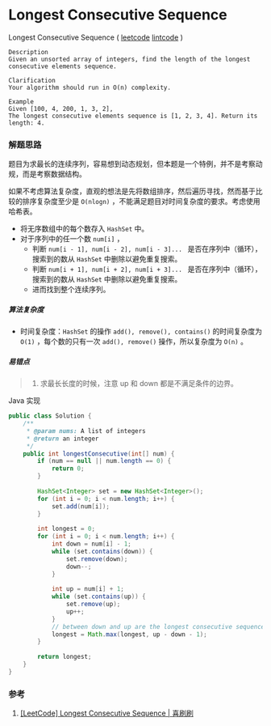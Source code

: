 # Longest Consecutive Sequence

 Longest Consecutive Sequence  ( [leetcode]() [lintcode]() )

```
Description
Given an unsorted array of integers, find the length of the longest consecutive elements sequence.

Clarification
Your algorithm should run in O(n) complexity.

Example
Given [100, 4, 200, 1, 3, 2],
The longest consecutive elements sequence is [1, 2, 3, 4]. Return its length: 4.
```



### 解题思路

题目为求最长的连续序列，容易想到动态规划，但本题是一个特例，并不是考察动规，而是考察数据结构。

如果不考虑算法复杂度，直观的想法是先将数组排序，然后遍历寻找，然而基于比较的排序复杂度至少是 `O(nlogn)` ，不能满足题目对时间复杂度的要求。考虑使用哈希表。

- 将无序数组中的每个数存入 `HashSet` 中。
- 对于序列中的任一个数 `num[i]` ，
  - 判断 `num[i - 1], num[i - 2], num[i - 3]... ` 是否在序列中（循环），搜索到的数从 `HashSet` 中删除以避免重复搜索。
  - 判断 `num[i + 1], num[i + 2], num[i + 3]... ` 是否在序列中（循环），搜索到的数从 `HashSet` 中删除以避免重复搜索。
  - 进而找到整个连续序列。

##### 算法复杂度

- 时间复杂度：`HashSet` 的操作 `add(), remove(), contains()` 的时间复杂度为 `O(1)` ，每个数的只有一次 `add(), remove()` 操作，所以复杂度为 `O(n)` 。

##### 易错点

> 1. 求最长长度的时候，注意 up 和 down 都是不满足条件的边界。

Java 实现

```java
public class Solution {
    /**
     * @param nums: A list of integers
     * @return an integer
     */
    public int longestConsecutive(int[] num) {
        if (num == null || num.length == 0) {
            return 0;
        }
        
        HashSet<Integer> set = new HashSet<Integer>();
        for (int i = 0; i < num.length; i++) {
            set.add(num[i]);
        }
        
        int longest = 0;
        for (int i = 0; i < num.length; i++) {
            int down = num[i] - 1;
            while (set.contains(down)) {
                set.remove(down);
                down--;
            }
            
            int up = num[i] + 1;
            while (set.contains(up)) {
                set.remove(up);
                up++;
            }
            // between down and up are the longest consecutive sequence
            longest = Math.max(longest, up - down - 1);
        }
        
        return longest;
    }
}
```



### 参考

1. [[LeetCode] Longest Consecutive Sequence | 喜刷刷](http://bangbingsyb.blogspot.jp/2014/11/leetcode-longest-consecutive-sequence.html)

